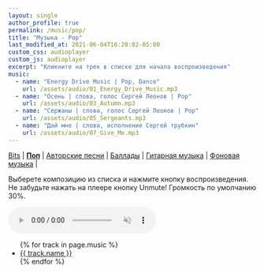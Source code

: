 ```yaml
---
layout: single
author_profile: true
permalink: /music/pop/
title: "Музыка - Pop"
last_modified_at: 2021-06-04T16:20:02-05:00
custom_css: audioplayer
custom_js: audioplayer
excerpt: "Кликните на трек в списке для начала воспроизведения"
music:
  - name: "Energy Drive Music | Pop, Dance"
    url: /assets/audio/01_Energy_Drive_Music.mp3
  - name: "Осень | слова, голос Сергей Леонов | Pop"
    url: /assets/audio/03_Autumn.mp3
  - name: "Сержаны | слова, голос Сергей Леонов | Pop"
    url: /assets/audio/05_Sergeants.mp3
  - name: "Дай мне | слова, исполнение Сергей трубкин"
    url: /assets/audio/07_Give_Me.mp3
---
```

[Bits](/music/bits/) | [**Поп**](/music/pop/) | [Авторские песни](/music/authorsongs/) |
[Баллады](/music/ballads/) | [Гитарная музыка](/music/guitar/) | [Фоновая музыка](/music/background/) |

Выберете композицию из списка и нажмите кнопку воспроизведения. Не забудьте нажать на плеере кнопку Unmute! Громкость по умолчанию 30%.

<audio id="audio" preload="metadata" autoplay="false" muted tabindex="0" controls type="audio/mp3">
  <source type="audio/mp3" src="">
  Sorry, your browser does not support HTML5 audio.
</audio>
<ul id="playlist">
  {% for track in page.music %}
    <li>
      <a href="{{ track.url }}"><span class="fas fa-play-circle fa-sm" aria-hidden="true">  {{ track.name }}</span></a>
    </li>
  {% endfor %}
</ul>